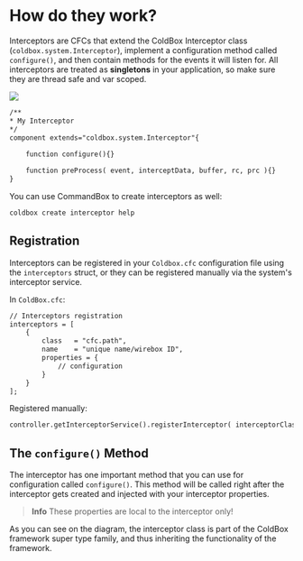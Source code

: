 # How do they work?

Interceptors are CFCs that extend the ColdBox Interceptor class (`coldbox.system.Interceptor`), implement a configuration method called `configure()`, and then contain methods for the events it will listen for. All interceptors are treated as **singletons** in your application, so make sure they are thread safe and var scoped.

![](https://coldbox.ortusbooks.com/content/images/ColdBoxMajorClasses.jpg)

```cfml
/**
* My Interceptor
*/
component extends="coldbox.system.Interceptor"{
	
	function configure(){}

	function preProcess( event, interceptData, buffer, rc, prc ){}
}
```

You can use CommandBox to create interceptors as well:

```bash
coldbox create interceptor help
```


## Registration
Interceptors can be registered in your `Coldbox.cfc` configuration file using the `interceptors` struct, or they can be registered manually via the system's interceptor service.

In `ColdBox.cfc`:
```cfml
// Interceptors registration
interceptors = [
	{ 
		class   = "cfc.path",
		name    = "unique name/wirebox ID",
		properties = { 
			// configuration
		}
	}
];
```

Registered manually:
```cfml
controller.getInterceptorService().registerInterceptor( interceptorClass="cfc.path" );
```

## The `configure()` Method
The interceptor has one important method that you can use for configuration called `configure()`. This method will be called right after the interceptor gets created and injected with your interceptor properties. 

> **Info** These properties are local to the interceptor only!

As you can see on the diagram, the interceptor class is part of the ColdBox framework super type family, and thus inheriting the functionality of the framework.
